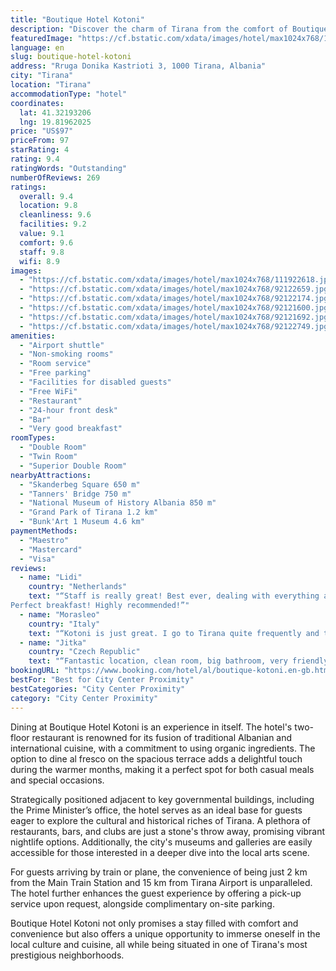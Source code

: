 ```yaml
---
title: "Boutique Hotel Kotoni"
description: "Discover the charm of Tirana from the comfort of Boutique Hotel Kotoni, a gem located in the city's esteemed Blloku area."
featuredImage: "https://cf.bstatic.com/xdata/images/hotel/max1024x768/111922618.jpg?k=8a22c687e86ee657f1a1c8987f0539c46dd2b601b81cea7432181e1afee5010a&o=&hp=1"
language: en
slug: boutique-hotel-kotoni
address: "Rruga Donika Kastrioti 3, 1000 Tirana, Albania"
city: "Tirana"
location: "Tirana"
accommodationType: "hotel"
coordinates:
  lat: 41.32193206
  lng: 19.81962025
price: "US$97"
priceFrom: 97
starRating: 4
rating: 9.4
ratingWords: "Outstanding"
numberOfReviews: 269
ratings:
  overall: 9.4
  location: 9.8
  cleanliness: 9.6
  facilities: 9.2
  value: 9.1
  comfort: 9.6
  staff: 9.8
  wifi: 8.9
images:
  - "https://cf.bstatic.com/xdata/images/hotel/max1024x768/111922618.jpg?k=8a22c687e86ee657f1a1c8987f0539c46dd2b601b81cea7432181e1afee5010a&o=&hp=1"
  - "https://cf.bstatic.com/xdata/images/hotel/max1024x768/92122659.jpg?k=631f90f5edfd724873325736b3b1d6ae34b3031c9f72db598ecdb50ede8c77f2&o=&hp=1"
  - "https://cf.bstatic.com/xdata/images/hotel/max1024x768/92122174.jpg?k=c5902a22c7c25628ced2be492acc3170b3a0edaf968d113c9db69cda3886af85&o=&hp=1"
  - "https://cf.bstatic.com/xdata/images/hotel/max1024x768/92121600.jpg?k=c057463899bb1d61295604a935852f28d7edbf295188d14b1d6115f9474f257f&o=&hp=1"
  - "https://cf.bstatic.com/xdata/images/hotel/max1024x768/92121692.jpg?k=6ee74ef39b482207fffb0ee1d6437237c91aa7562f58120b7757cd2d21db730a&o=&hp=1"
  - "https://cf.bstatic.com/xdata/images/hotel/max1024x768/92122749.jpg?k=359b48f35ce13d3115fa1051bb78530ceddd45dddd7df48c22d8d9bcfef876d7&o=&hp=1"
amenities:
  - "Airport shuttle"
  - "Non-smoking rooms"
  - "Room service"
  - "Free parking"
  - "Facilities for disabled guests"
  - "Free WiFi"
  - "Restaurant"
  - "24-hour front desk"
  - "Bar"
  - "Very good breakfast"
roomTypes:
  - "Double Room"
  - "Twin Room"
  - "Superior Double Room"
nearbyAttractions:
  - "Skanderbeg Square 650 m"
  - "Tanners' Bridge 750 m"
  - "National Museum of History Albania 850 m"
  - "Grand Park of Tirana 1.2 km"
  - "Bunk'Art 1 Museum 4.6 km"
paymentMethods:
  - "Maestro"
  - "Mastercard"
  - "Visa"
reviews:
  - name: "Lidi"
    country: "Netherlands"
    text: "“Staff is really great! Best ever, dealing with everything and very concerned! Thanks a lot!Room was big and extremely clean. Quiet room but very centrally situated .
Perfect breakfast! Highly recommended!”"
  - name: "Morasleo"
    country: "Italy"
    text: "“Kotoni is just great. I go to Tirana quite frequently and this is my choice most of the times. Staff is super kind, laundry service is super fast and everyone is keen to help for whatever need”"
  - name: "Jitka"
    country: "Czech Republic"
    text: "“Fantastic location, clean room, big bathroom, very friendly staff and great breakfast!”"
bookingURL: "https://www.booking.com/hotel/al/boutique-kotoni.en-gb.html?aid=8035640"
bestFor: "Best for City Center Proximity"
bestCategories: "City Center Proximity"
category: "City Center Proximity"
---
```


Dining at Boutique Hotel Kotoni is an experience in itself. The hotel's two-floor restaurant is renowned for its fusion of traditional Albanian and international cuisine, with a commitment to using organic ingredients. The option to dine al fresco on the spacious terrace adds a delightful touch during the warmer months, making it a perfect spot for both casual meals and special occasions.

Strategically positioned adjacent to key governmental buildings, including the Prime Minister’s office, the hotel serves as an ideal base for guests eager to explore the cultural and historical riches of Tirana. A plethora of restaurants, bars, and clubs are just a stone's throw away, promising vibrant nightlife options. Additionally, the city's museums and galleries are easily accessible for those interested in a deeper dive into the local arts scene.

For guests arriving by train or plane, the convenience of being just 2 km from the Main Train Station and 15 km from Tirana Airport is unparalleled. The hotel further enhances the guest experience by offering a pick-up service upon request, alongside complimentary on-site parking.

Boutique Hotel Kotoni not only promises a stay filled with comfort and convenience but also offers a unique opportunity to immerse oneself in the local culture and cuisine, all while being situated in one of Tirana's most prestigious neighborhoods.